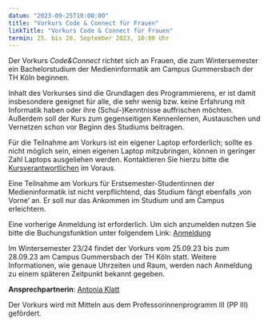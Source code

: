 ```yaml
---
datum: "2023-09-25T10:00:00"
title: "Vorkurs Code & Connect für Frauen"
linkTitle: "Vorkurs Code & Connect für Frauen"
termin: 25. bis 28. September 2023, 10:00 Uhr
---
```


Der Vorkurs *Code&Connect* richtet sich an Frauen, die zum Wintersemester ein Bachelorstudium der Medieninformatik am Campus Gummersbach der TH Köln beginnen.

Inhalt des Vorkurses sind die Grundlagen des Programmierens, er ist damit insbesondere geeignet für alle, die sehr wenig bzw. keine Erfahrung mit Informatik haben oder ihre (Schul-)Kenntnisse auffrischen möchten. Außerdem soll der Kurs zum gegenseitigen Kennenlernen, Austauschen und Vernetzen schon vor Beginn des Studiums beitragen.

Für die Teilnahme am Vorkurs ist ein eigener Laptop erforderlich; sollte es nicht möglich sein, einen eigenen Laptop mitzubringen, können in geringer Zahl Laptops ausgeliehen werden. Kontaktieren Sie hierzu bitte die [Kursverantwortlichen](https://www.th-koeln.de/personen/antonia.klatt/) im Voraus.

Eine Teilnahme am Vorkurs für Erstsemester-Studentinnen der Medieninformatik ist nicht verpflichtend, das Studium fängt ebenfalls ‚von Vorne‘ an. Er soll nur das Ankommen im Studium und am Campus erleichtern.

Eine vorherige Anmeldung ist erforderlich. Um sich anzumelden nutzen Sie bitte die Buchungsfunktion unter folgendem Link: [Anmeldung](https://terminplaner6.dfn.de/b/c697661fe9b80532a5620f7217c6b0f9-304682)

Im Wintersemester 23/24 findet der Vorkurs vom 25.09.23 bis zum 28.09.23 am Campus Gummersbach der TH Köln statt. Weitere Informationen, wie genaue Uhrzeiten und Raum, werden nach Anmeldung zu einem späteren Zeitpunkt bekannt gegeben.
 
**Ansprechpartnerin**: [Antonia Klatt](https://www.th-koeln.de/personen/antonia.klatt/)

Der Vorkurs wird mit Mitteln aus dem Professorinnenprogramm III (PP III) gefördert.